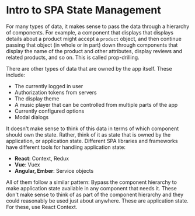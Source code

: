 # Intro to SPA State Management

For many types of data, it makes sense to pass the data through a hierarchy of components. For example, a component that displays that displays details about a product might accept a `product` object, and then continue passing that object (in whole or in part) down through components that display the name of the product and other attributes, display reviews and related products, and so on. This is called prop-drilling.

There are other types of data that are owned by the app itself. These include:

* The currently logged in user
* Authorization tokens from servers
* The display theme
* A music player that can be controlled from multiple parts of the app
* Currently configured options
* Modal dialogs

It doesn't make sense to think of this data in terms of which component should own the state. Rather, think of it as state that is owned by the application, or application state. Different SPA libraries and frameworks have different tools for handling application state:

* **React**: Context, Redux
* **Vue**: Vuex
* **Angular, Ember**: Service objects

All of them follow a similar pattern: Bypass the component hierarchy to make application state available in any component that needs it. These don't make sense to think of as part of the component hierarchy and they could reasonably be used just about anywhere. These are application state. For these, use React Context.
